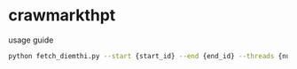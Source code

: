 # crawmarkthpt
usage guide
```bash
python fetch_diemthi.py --start {start_id} --end {end_id} --threads {num_of_thread}
```
